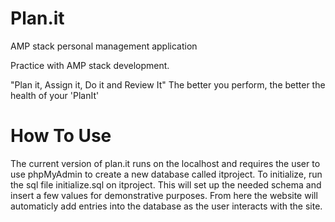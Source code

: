# Plan.it
AMP stack personal management application

Practice with AMP stack development. 

"Plan it, Assign it, Do it and Review It" 
The better you perform, the better the health of your 'PlanIt'

# How To Use

The current version of plan.it runs on the localhost and requires the user to use phpMyAdmin to create a new database called itproject. To initialize, run the sql file initialize.sql on itproject. This will set up the needed schema and insert a few values for demonstrative purposes. From here the website will automaticly add entries into the database as the user interacts with the site.
